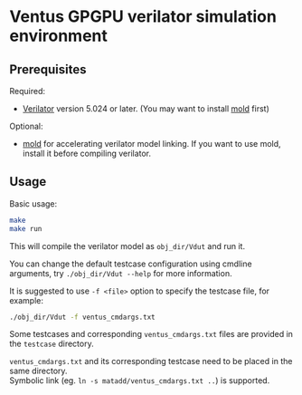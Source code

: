 # Ventus GPGPU verilator simulation environment

## Prerequisites

Required:
- [Verilator](https://verilator.org/guide/latest/install.html) version 5.024 or later. (You may want to install [mold](https://github.com/rui314/mold) first)

Optional:
- [mold](https://github.com/rui314/mold) for accelerating verilator model linking. If you want to use mold, install it before compiling verilator.

## Usage

Basic usage:

```bash
make
make run
```

This will compile the verilator model as `obj_dir/Vdut` and run it.

You can change the default testcase configuration using cmdline arguments, try `./obj_dir/Vdut --help` for more information.

It is suggested to use `-f <file>` option to specify the testcase file, for example:
```bash
./obj_dir/Vdut -f ventus_cmdargs.txt
```

Some testcases and corresponding `ventus_cmdargs.txt` files are provided in the `testcase` directory.

`ventus_cmdargs.txt` and its corresponding testcase need to be placed in the same directory.     
Symbolic link (eg. `ln -s matadd/ventus_cmdargs.txt ..`) is supported.